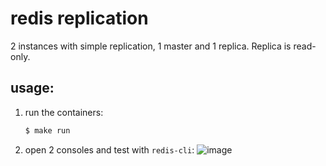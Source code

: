# redis replication

2 instances with simple replication, 1 master and 1 replica. Replica is read-only.

## usage:

1. run the containers:
	```sh
	$ make run
	```

1. open 2 consoles and test with `redis-cli`:
	![image](https://user-images.githubusercontent.com/4842605/68474340-dc282f80-0203-11ea-87ea-ffab303fdfcb.png)
